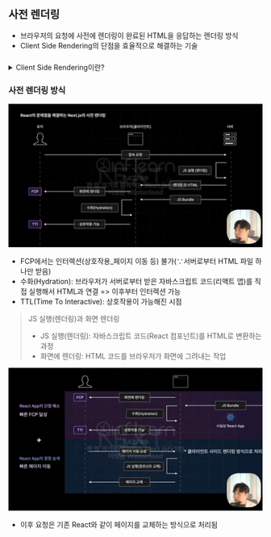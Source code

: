## 사전 렌더링 
- 브라우저의 요청에 사전에 렌더링이 완료된 HTML을 응답하는 렌더링 방식
- Client Side Rendering의 단점을 효율적으로 해결하는 기술

### 
<details>
<summary>Client Side Rendering이란?</summary>
<div markdown = '1'>
<H3>Client Side Rendering(CSR)</H3>
<ul>
  <li>클라이언트(브라우저)에서 직접 화면을 렌더링 하는 방식</li>
</ul>
<img src = "./image.png">
<li>JS Bundle <- 해당 서비스에서 접근 가능한 모든 컴포넌트 코드 존재</li>
<H4>장/단점</H4>
<ul>
  <li>장점: 초기 접속 이후의 페이지 이동이 빠름</li>
  <li>단점: 초기 렌더링 시간(FCP)이 오래 걸림</li>
</ul>
</div>
</details>

### 사전 렌더링 방식
![alt text](image-2.png)
- FCP에서는 인터렉션(상호작용_페이지 이동 등) 불가(∵서버로부터 HTML 파일 하나만 받음)
- 수화(Hydration): 브라우저가 서버로부터 받은 자바스크립트 코드(리액트 앱)를 직접 실행해서 HTML과 연결 => 이후부터 인터렉션 가능
- TTL(Time To Interactive): 상호작용이 가능해진 시점
> JS 실행(렌더링)과 화면 렌더링
> - JS 실행(렌더링): 자바스크립트 코드(React 컴포넌트)를 HTML로 변환하는 과정
> - 화면에 렌더링: HTML 코드를 브라우저가 화면에 그려내는 작업

![alt text](image-1.png)
- 이후 요청은 기존 React와 같이 페이지를 교체하는 방식으로 처리됨